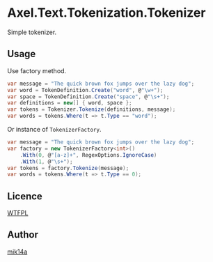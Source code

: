 ﻿Axel.Text.Tokenization.Tokenizer
================================

Simple tokenizer.

## Usage

Use factory method.

```cs
var message = "The quick brown fox jumps over the lazy dog";
var word = TokenDefinition.Create("word", @"\w+");
var space = TokenDefinition.Create("space", @"\s+");
var definitions = new[] { word, space };
var tokens = Tokenizer.Tokenize(definitions, message);
var words = tokens.Where(t => t.Type == "word");
```

Or instance of `TokenizerFactory`.

```cs
var message = "The quick brown fox jumps over the lazy dog";
var factory = new TokenizerFactory<int>()
    .With(0, @"[a-z]+", RegexOptions.IgnoreCase)
    .With(1, @"\s+");
var tokens = factory.Tokenize(message);
var words = tokens.Where(t => t.Type == 0);
```

## Licence

[WTFPL](http://www.wtfpl.net/)

## Author

[mik14a](https://github.com/mik14a)
